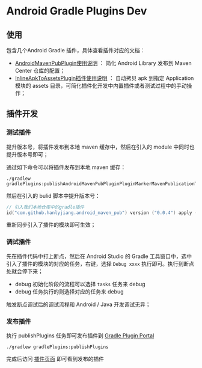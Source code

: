 # Android Gradle Plugins Dev

## 使用

包含几个Android Gradle 插件，具体查看插件对应的文档：

* [AndroidMavenPubPlugin使用说明](doc/AndroidMavenPubPlugin使用说明.md) ： 简化 Android Library 发布到 Maven Center 仓库的配置；
* [InlineApkToAssetsPlugin插件使用说明](doc/InlineApkToAssetsPlugin使用说明.md) ： 自动拷贝 apk 到指定 Application 模块的 assets 目录，可简化插件化开发中内置插件或者测试过程中的手动操作；

## 插件开发

### 测试插件

提升版本号，将插件发布到本地 maven 缓存中，然后在引入的 module 中同时也提升版本号即可；

通过如下命令可以将插件发布到本地 maven 缓存：

```shell
./gradlew gradlePlugins:publishAndroidMavenPubPluginPluginMarkerMavenPublicationToMavenLocal
```

然后在引入的 bulid 脚本中提升版本号：

```kotlin
// 引入我们本地仓库中的gradle插件
id("com.github.hanlyjiang.android_maven_pub") version ("0.0.4") apply (false)
```

重新同步引入了插件的模块即可生效；

### 调试插件

先在插件代码中打上断点，然后在 Android Studio 的 Gradle 工具窗口中，选中引入了插件的模块的对应的任务，右键，选择 `Debug xxxx` 执行即可。执行到断点处就会停下来；

* debug 初始化阶段的流程可以选择 `tasks` 任务来 debug
* debug 任务执行的则选择对应的任务来 debug

触发断点调试后的调试流程和 Android / Java 开发调试无异；

### 发布插件

执行 publishPlugins 任务即可发布插件到 [Gradle Plugin Portal](https://plugins.gradle.org/)

```shell
./gradlew gradlePlugins:publishPlugins
```

完成后访问 [插件页面](https://plugins.gradle.org/u/hanlyjiang) 即可看到发布的插件

